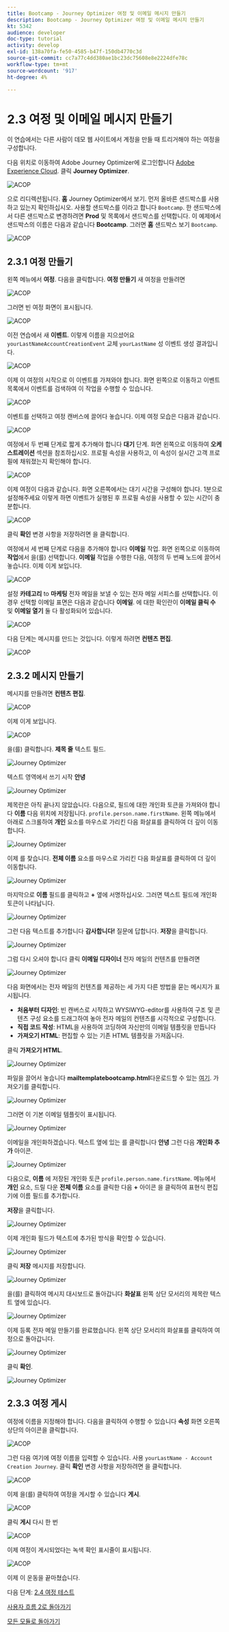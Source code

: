 ```yaml
---
title: Bootcamp - Journey Optimizer 여정 및 이메일 메시지 만들기
description: Bootcamp - Journey Optimizer 여정 및 이메일 메시지 만들기
kt: 5342
audience: developer
doc-type: tutorial
activity: develop
exl-id: 138a70fa-fe50-4585-b47f-150db4770c3d
source-git-commit: cc7a77c4dd380ae1bc23dc75608e8e2224dfe78c
workflow-type: tm+mt
source-wordcount: '917'
ht-degree: 4%

---
```


# 2.3 여정 및 이메일 메시지 만들기

이 연습에서는 다른 사람이 데모 웹 사이트에서 계정을 만들 때 트리거해야 하는 여정을 구성합니다.

다음 위치로 이동하여 Adobe Journey Optimizer에 로그인합니다 [Adobe Experience Cloud](https://experience.adobe.com). 클릭 **Journey Optimizer**.

![ACOP](./images/acophome.png)

으로 리디렉션됩니다. **홈**  Journey Optimizer에서 보기. 먼저 올바른 샌드박스를 사용하고 있는지 확인하십시오. 사용할 샌드박스를 이라고 합니다 `Bootcamp`. 한 샌드박스에서 다른 샌드박스로 변경하려면 **Prod** 및 목록에서 샌드박스를 선택합니다. 이 예제에서 샌드박스의 이름은 다음과 같습니다 **Bootcamp**. 그러면 **홈** 샌드박스 보기 `Bootcamp`.

![ACOP](./images/acoptriglp.png)

## 2.3.1 여정 만들기

왼쪽 메뉴에서 **여정**. 다음을 클릭합니다. **여정 만들기** 새 여정을 만들려면

![ACOP](./images/createjourney.png)

그러면 빈 여정 화면이 표시됩니다.

![ACOP](./images/journeyempty.png)

이전 연습에서 새 **이벤트**. 이렇게 이름을 지으셨어요 `yourLastNameAccountCreationEvent` 교체 `yourLastName` 성 이벤트 생성 결과입니다.

![ACOP](./images/eventdone.png)

이제 이 여정의 시작으로 이 이벤트를 가져와야 합니다. 화면 왼쪽으로 이동하고 이벤트 목록에서 이벤트를 검색하여 이 작업을 수행할 수 있습니다.

![ACOP](./images/eventlist.png)

이벤트를 선택하고 여정 캔버스에 끌어다 놓습니다. 이제 여정 모습은 다음과 같습니다.

![ACOP](./images/journeyevent.png)

여정에서 두 번째 단계로 짧게 추가해야 합니다 **대기** 단계. 화면 왼쪽으로 이동하여 **오케스트레이션** 섹션을 참조하십시오. 프로필 속성을 사용하고, 이 속성이 실시간 고객 프로필에 채워졌는지 확인해야 합니다.

![ACOP](./images/journeywait.png)

이제 여정이 다음과 같습니다. 화면 오른쪽에서는 대기 시간을 구성해야 합니다. 1분으로 설정해주세요 이렇게 하면 이벤트가 실행된 후 프로필 속성을 사용할 수 있는 시간이 충분합니다.

![ACOP](./images/journeywait1.png)

클릭 **확인** 변경 사항을 저장하려면 을 클릭합니다.

여정에서 세 번째 단계로 다음을 추가해야 합니다 **이메일** 작업. 화면 왼쪽으로 이동하여 **작업**&#x200B;에서 을(를) 선택합니다. **이메일** 작업을 수행한 다음, 여정의 두 번째 노드에 끌어서 놓습니다. 이제 이게 보입니다.

![ACOP](./images/journeyactions.png)

설정 **카테고리** to **마케팅** 전자 메일을 보낼 수 있는 전자 메일 서피스를 선택합니다. 이 경우 선택할 이메일 표면은 다음과 같습니다 **이메일**. 에 대한 확인란이 **이메일 클릭 수** 및 **이메일 열기** 둘 다 활성화되어 있습니다.

![ACOP](./images/journeyactions1.png)

다음 단계는 메시지를 만드는 것입니다. 이렇게 하려면 **컨텐츠 편집**.

![ACOP](./images/journeyactions2.png)

## 2.3.2 메시지 만들기

메시지를 만들려면 **컨텐츠 편집**.

![ACOP](./images/journeyactions2.png)

이제 이게 보입니다.

![ACOP](./images/journeyactions3.png)

을(를) 클릭합니다. **제목 줄** 텍스트 필드.

![Journey Optimizer](./images/msg5.png)

텍스트 영역에서 쓰기 시작 **안녕**

![Journey Optimizer](./images/msg6.png)

제목란은 아직 끝나지 않았습니다. 다음으로, 필드에 대한 개인화 토큰을 가져와야 합니다 **이름** 다음 위치에 저장됩니다. `profile.person.name.firstName`. 왼쪽 메뉴에서 아래로 스크롤하여 **개인** 요소를 마우스로 가리킨 다음 화살표를 클릭하여 더 깊이 이동합니다.

![Journey Optimizer](./images/msg7.png)

이제 를 찾습니다. **전체 이름** 요소를 마우스로 가리킨 다음 화살표를 클릭하여 더 깊이 이동합니다.

![Journey Optimizer](./images/msg8.png)

마지막으로 **이름** 필드를 클릭하고 **+** 옆에 서명하십시오. 그러면 텍스트 필드에 개인화 토큰이 나타납니다.

![Journey Optimizer](./images/msg9.png)

그런 다음 텍스트를 추가합니다 **감사합니다!** 질문에 답합니다. **저장**&#x200B;을 클릭합니다.

![Journey Optimizer](./images/msg10.png)

그럼 다시 오셔야 합니다 클릭 **이메일 디자이너** 전자 메일의 컨텐츠를 만들려면

![Journey Optimizer](./images/msg11.png)

다음 화면에서는 전자 메일의 컨텐츠를 제공하는 세 가지 다른 방법을 묻는 메시지가 표시됩니다.

- **처음부터 디자인**: 빈 캔버스로 시작하고 WYSIWYG-editor를 사용하여 구조 및 콘텐츠 구성 요소를 드래그하여 놓아 전자 메일의 컨텐츠를 시각적으로 구성합니다.
- **직접 코드 작성**: HTML을 사용하여 코딩하여 자신만의 이메일 템플릿을 만듭니다
- **가져오기 HTML**: 편집할 수 있는 기존 HTML 템플릿을 가져옵니다.

클릭 **가져오기 HTML**.

![Journey Optimizer](./images/msg12.png)

파일을 끌어서 놓습니다 **mailtemplatebootcamp.html**&#x200B;다운로드할 수 있는 [여기](../../assets/html/mailtemplatebootcamp.html.zip). 가져오기를 클릭합니다.

![Journey Optimizer](./images/msg13.png)

그러면 이 기본 이메일 템플릿이 표시됩니다.

![Journey Optimizer](./images/msg14.png)

이메일을 개인화하겠습니다. 텍스트 옆에 있는 를 클릭합니다 **안녕** 그런 다음 **개인화 추가** 아이콘.

![Journey Optimizer](./images/msg35.png)

다음으로, **이름** 에 저장된 개인화 토큰 `profile.person.name.firstName`. 메뉴에서 **개인** 요소, 드릴 다운 **전체 이름** 요소를 클릭한 다음 **+** 아이콘 을 클릭하여 표현식 편집기에 이름 필드를 추가합니다.

**저장**&#x200B;을 클릭합니다.

![Journey Optimizer](./images/msg36.png)

이제 개인화 필드가 텍스트에 추가된 방식을 확인할 수 있습니다.

![Journey Optimizer](./images/msg37.png)

클릭 **저장** 메시지를 저장합니다.

![Journey Optimizer](./images/msg55.png)

을(를) 클릭하여 메시지 대시보드로 돌아갑니다 **화살표** 왼쪽 상단 모서리의 제목란 텍스트 옆에 있습니다.

![Journey Optimizer](./images/msg56.png)

이제 등록 전자 메일 만들기를 완료했습니다. 왼쪽 상단 모서리의 화살표를 클릭하여 여정으로 돌아갑니다.

![Journey Optimizer](./images/msg57.png)

클릭 **확인**.

![Journey Optimizer](./images/msg57a.png)

## 2.3.3 여정 게시

여정에 이름을 지정해야 합니다. 다음을 클릭하여 수행할 수 있습니다 **속성** 화면 오른쪽 상단의 아이콘을 클릭합니다.

![ACOP](./images/journeyname.png)

그런 다음 여기에 여정 이름을 입력할 수 있습니다. 사용 `yourLastName - Account Creation Journey`. 클릭 **확인** 변경 사항을 저장하려면 을 클릭합니다.

![ACOP](./images/journeyname1.png)

이제 을(를) 클릭하여 여정을 게시할 수 있습니다 **게시**.

![ACOP](./images/publishjourney.png)

클릭 **게시** 다시 한 번

![ACOP](./images/publish1.png)

이제 여정이 게시되었다는 녹색 확인 표시줄이 표시됩니다.

![ACOP](./images/published.png)

이제 이 운동을 끝마쳤습니다.

다음 단계: [2.4 여정 테스트](./ex4.md)

[사용자 흐름 2로 돌아가기](./uc2.md)

[모든 모듈로 돌아가기](../../overview.md)